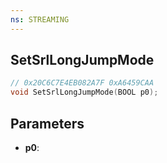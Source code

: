 ```yaml
---
ns: STREAMING
---
```

## SetSrlLongJumpMode

```c
// 0x20C6C7E4EB082A7F 0xA6459CAA
void SetSrlLongJumpMode(BOOL p0);
```


## Parameters
* **p0**: 

